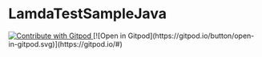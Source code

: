 # LamdaTestSampleJava
<a href="https://gitpod.io/#https://github.com/GuruprasadKini/LamdaTestSampleJava.git">
  <img
    src="https://img.shields.io/badge/Contribute%20with-Gitpod-908a85?logo=gitpod"
    alt="Contribute with Gitpod"
  />
</a>
[![Open in Gitpod](https://gitpod.io/button/open-in-gitpod.svg)](https://gitpod.io/#<your-repository-url>)
